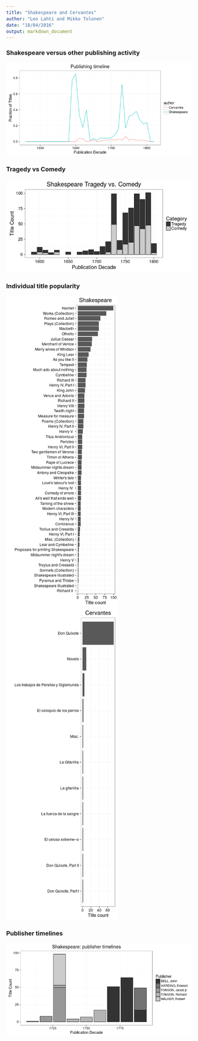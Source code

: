 ```yaml
---
title: "Shakespeare and Cervantes"
author: "Leo Lahti and Mikko Tolonen"
date: "18/04/2016"
output: markdown_document
---
```










### Shakespeare versus other publishing activity

<img src="figure/shakespeare-versusother-1.png" title="plot of chunk shakespeare-versusother" alt="plot of chunk shakespeare-versusother" width="600px" />


### Tragedy vs Comedy

<img src="figure/shakespeare-tragedyvscomedy-1.png" title="plot of chunk shakespeare-tragedyvscomedy" alt="plot of chunk shakespeare-tragedyvscomedy" width="600px" />



### Individual title popularity


<img src="figure/shakespeare-titles-1.png" title="plot of chunk shakespeare-titles" alt="plot of chunk shakespeare-titles" width="300px" /><img src="figure/shakespeare-titles-2.png" title="plot of chunk shakespeare-titles" alt="plot of chunk shakespeare-titles" width="300px" />


### Publisher timelines

<img src="figure/shakespeare-publisher-1.png" title="plot of chunk shakespeare-publisher" alt="plot of chunk shakespeare-publisher" width="600px" />


